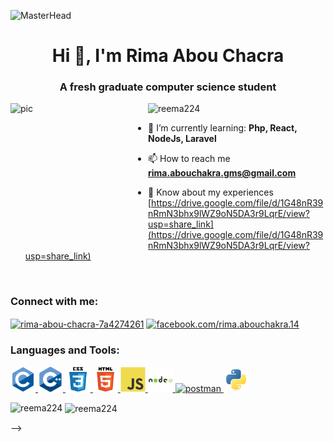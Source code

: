 ![MasterHead](https://user-images.githubusercontent.com/95478989/198955082-6e78ebb5-e1e4-49f9-8d32-6e5af3984dcd.gif)

<h1 align="center">Hi 👋, I'm Rima Abou Chacra</h1>
<h3 align="center">A fresh graduate computer science student</h3>

<img align="left" src="https://i.pinimg.com/originals/e4/3b/30/e43b30464e7f8dfd8af62ab84909f436.png" alt="pic" width="220" height="220">


<p align="left"> <img src="https://komarev.com/ghpvc/?username=reema224&label=Profile%20views&color=0e75b6&style=flat" alt="reema224" /> </p>

- 🌱 I’m currently learning: **Php, React, NodeJs, Laravel**

- 📫 How to reach me **rima.abouchakra.gms@gmail.com**

- 📄 Know about my experiences [https://drive.google.com/file/d/1G48nR39nRmN3bhx9lWZ9oN5DA3r9LqrE/view?usp=share_link](https://drive.google.com/file/d/1G48nR39nRmN3bhx9lWZ9oN5DA3r9LqrE/view?usp=share_link)

<br><h3 align="left">Connect with me:</h3>
<p align="left">
<a href="https://linkedin.com/in/rima-abou-chacra-7a4274261" target="blank"><img align="center" src="https://raw.githubusercontent.com/rahuldkjain/github-profile-readme-generator/master/src/images/icons/Social/linked-in-alt.svg" alt="rima-abou-chacra-7a4274261" height="30" width="40" /></a>
<a href="https://fb.com/facebook.com/rima.abouchakra.14" target="blank"><img align="center" src="https://raw.githubusercontent.com/rahuldkjain/github-profile-readme-generator/master/src/images/icons/Social/facebook.svg" alt="facebook.com/rima.abouchakra.14" height="30" width="40" /></a>
</p>

<h3 align="left">Languages and Tools:</h3>
<p align="left"> <a href="https://www.cprogramming.com/" target="_blank" rel="noreferrer"> <img src="https://raw.githubusercontent.com/devicons/devicon/master/icons/c/c-original.svg" alt="c" width="40" height="40"/> </a> <a href="https://www.w3schools.com/cpp/" target="_blank" rel="noreferrer"> <img src="https://raw.githubusercontent.com/devicons/devicon/master/icons/cplusplus/cplusplus-original.svg" alt="cplusplus" width="40" height="40"/> </a> <a href="https://www.w3schools.com/css/" target="_blank" rel="noreferrer"> <img src="https://raw.githubusercontent.com/devicons/devicon/master/icons/css3/css3-original-wordmark.svg" alt="css3" width="40" height="40"/> </a> <a href="https://www.w3.org/html/" target="_blank" rel="noreferrer"> <img src="https://raw.githubusercontent.com/devicons/devicon/master/icons/html5/html5-original-wordmark.svg" alt="html5" width="40" height="40"/> </a> <a href="https://developer.mozilla.org/en-US/docs/Web/JavaScript" target="_blank" rel="noreferrer"> <img src="https://raw.githubusercontent.com/devicons/devicon/master/icons/javascript/javascript-original.svg" alt="javascript" width="40" height="40"/> </a> <a href="https://nodejs.org" target="_blank" rel="noreferrer"> <img src="https://raw.githubusercontent.com/devicons/devicon/master/icons/nodejs/nodejs-original-wordmark.svg" alt="nodejs" width="40" height="40"/> </a> <a href="https://postman.com" target="_blank" rel="noreferrer"> <img src="https://www.vectorlogo.zone/logos/getpostman/getpostman-icon.svg" alt="postman" width="40" height="40"/> </a> <a href="https://www.python.org" target="_blank" rel="noreferrer"> <img src="https://raw.githubusercontent.com/devicons/devicon/master/icons/python/python-original.svg" alt="python" width="40" height="40"/> </a> </p>

<p><img align="left" src="https://github-readme-stats.vercel.app/api/top-langs?username=reema224&show_icons=true&locale=en&layout=compact" alt="reema224" /></p>

<p>&nbsp;<img align="center" src="https://github-readme-stats.vercel.app/api?username=reema224&show_icons=true&locale=en" alt="reema224" /></p>

-->
